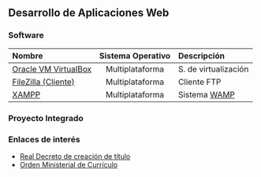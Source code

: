 ## Desarrollo de Aplicaciones Web

### Software

Nombre | Sistema Operativo | Descripción
:-- | :--: | :--
[Oracle VM VirtualBox](https://www.virtualbox.org) | Multiplataforma | S. de virtualización
[FileZilla (Cliente)](https://filezilla-project.org/) | Multiplataforma | Cliente FTP
[XAMPP](https://www.apachefriends.org/) | Multiplataforma | Sistema [WAMP](https://es.wikipedia.org/wiki/WAMP)

### Proyecto Integrado

### Enlaces de interés

* [Real Decreto de creación de título](http://www.boe.es/boe/dias/2010/06/12/pdfs/BOE-A-2010-9269.pdf)
* [Orden Ministerial de Currículo](http://www.boe.es/boe/dias/2010/11/11/pdfs/BOE-A-2010-17329.pdf)